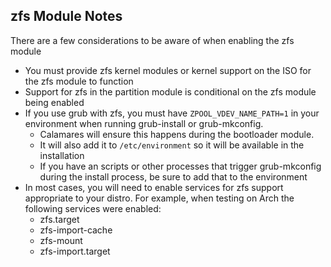 ## zfs Module Notes

There are a few considerations to be aware of when enabling the zfs module
* You must provide zfs kernel modules or kernel support on the ISO for the zfs module to function
* Support for zfs in the partition module is conditional on the zfs module being enabled
* If you use grub with zfs, you must have `ZPOOL_VDEV_NAME_PATH=1` in your environment when running grub-install or grub-mkconfig.
   * Calamares will ensure this happens during the bootloader module.
   * It will also add it to `/etc/environment` so it will be available in the installation
   * If you have an scripts or other processes that trigger grub-mkconfig during the install process, be sure to add that to the environment
* In most cases, you will need to enable services for zfs support appropriate to your distro.  For example, when testing on Arch the following services were enabled:
   * zfs.target
   * zfs-import-cache
   * zfs-mount
   * zfs-import.target
